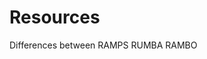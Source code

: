 # Resources


<link src="https://hackaday.com/2013/09/06/3d-printering-electronics-boards/"> Differences between RAMPS RUMBA RAMBO 

